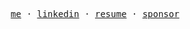 <p align="center">
  <samp>
    <a href="https://aidenybai.com/">me</a> ·
    <a href="https://www.linkedin.com/in/aidenbai">linkedin</a> ·
    <a href="https://docs.google.com/document/d/1a_ir_C2YhjN_KMrhgwWEhwrlH9EubJF2eSmssdNS4gc/edit?usp=sharing">resume</a> ·
    <a href="https://github.com/sponsors/aidenybai">sponsor</a>
  </samp>
</p>
